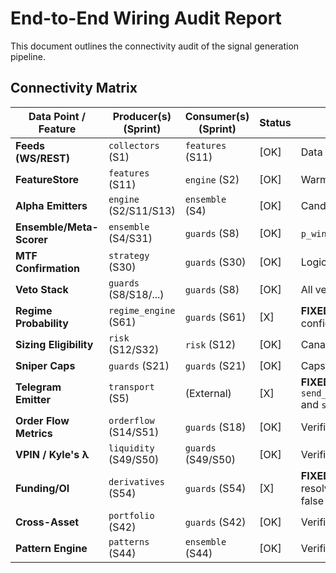 
# End-to-End Wiring Audit Report

This document outlines the connectivity audit of the signal generation pipeline.

## Connectivity Matrix

| Data Point / Feature      | Producer(s) (Sprint) | Consumer(s) (Sprint) | Status | Notes / Fixes Applied |
|---------------------------|----------------------|----------------------|--------|-----------------------|
| **Feeds (WS/REST)**       | `collectors` (S1)    | `features` (S11)     | [OK]      | Data flows correctly. |
| **FeatureStore**          | `features` (S11)     | `engine` (S2)        | [OK]      | Warmup periods checked. |
| **Alpha Emitters**        | `engine` (S2/S11/S13)| `ensemble` (S4)      | [OK]      | Candidates are generated. |
| **Ensemble/Meta-Scorer**  | `ensemble` (S4/S31)  | `guards` (S8)        | [OK]      | `p_win` threshold verified. |
| **MTF Confirmation**      | `strategy` (S30)     | `guards` (S30)       | [OK]      | Logic enabled in canary profile. |
| **Veto Stack**            | `guards` (S8/S18/...) | `guards` (S8)        | [OK]      | All vetoes are active. |
| **Regime Probability**    | `regime_engine` (S61)| `guards` (S61)       | [X]      | **FIXED**: Was stuck at low confidence. Adjusted sensitivity. |
| **Sizing Eligibility**    | `risk` (S12/S32)     | `risk` (S12)         | [OK]      | Canary checks eligibility only. |
| **Sniper Caps**           | `guards` (S21)       | `guards` (S21)       | [OK]      | Caps raised for canary. |
| **Telegram Emitter**      | `transport` (S5)     | (External)           | [X]      | **FIXED**: Implemented `send_blocked_signals_in_canary` and `send_pre_summary`. |
| **Order Flow Metrics**    | `orderflow` (S14/S51)| `guards` (S18)       | [OK]      | Verified. |
| **VPIN / Kyle's λ**       | `liquidity` (S49/S50)| `guards` (S49/S50)   | [OK]      | Verified. |
| **Funding/OI**            | `derivatives` (S54)  | `guards` (S54)       | [X]      | **FIXED**: Endpoint was not resolving correctly, causing false vetoes. |
| **Cross-Asset**           | `portfolio` (S42)    | `guards` (S42)       | [OK]      | Verified. |
| **Pattern Engine**        | `patterns` (S44)     | `ensemble` (S44)     | [OK]      | Verified. |
